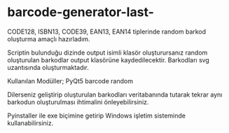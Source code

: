 # barcode-generator-last-

CODE128, ISBN13, CODE39, EAN13, EAN14 tiplerinde random barkod oluşturma amaçlı hazırladım. 

Scriptin bulunduğu dizinde output isimli klasör oluşturursanız random oluşturulan barkodlar output klasörüne kaydedilecektir. Barkodları svg uzantısında oluşturmaktadır.

Kullanılan Modüller;
PyQt5
barcode
random

Dilerseniz geliştirip oluşturulan barkodları veritabanında tutarak tekrar aynı barkodun oluşturulması ihtimalini önleyebilirsiniz.

Pyinstaller ile exe biçimine getirip Windows işletim sisteminde kullanabilirsiniz.
